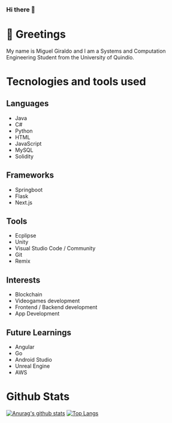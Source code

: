 ### Hi there 👋

# 🤝 Greetings
My name is Miguel Giraldo and I am a Systems and Computation Engineering Student from the University of Quindío.

# Tecnologies and tools used

## Languages
- Java
- C#
- Python
- HTML
- JavaScript
- MySQL
- Solidity

## Frameworks
- Springboot
- Flask
- Next.js

## Tools
- Ecplipse
- Unity
- Visual Studio Code / Community
- Git
- Remix

## Interests
- Blockchain
- Videogames development
- Frontend / Backend development
- App Development

## Future Learnings
- Angular
- Go
- Android Studio
- Unreal Engine
- AWS

# Github Stats
[![Anurag's github stats](https://github-readme-stats.vercel.app/api?username=DONMDASH&count_private=true&include_all_commits=true)](https://github.com/anuraghazra/github-readme-stats)
[![Top Langs](https://github-readme-stats.vercel.app/api/top-langs/?username=DONMDASH&layout=compact)](https://github.com/anuraghazra/github-readme-stats)
<!--
**DONMDASH/DONMDASH** is a ✨ _special_ ✨ repository because its `README.md` (this file) appears on your GitHub profile.

Here are some ideas to get you started:

- 🔭 I’m currently working on ...
- 🌱 I’m currently learning ...
- 👯 I’m looking to collaborate on ...
- 🤔 I’m looking for help with ...
- 💬 Ask me about ...
- 📫 How to reach me: ...
- 😄 Pronouns: ...
- ⚡ Fun fact: ...
-->
